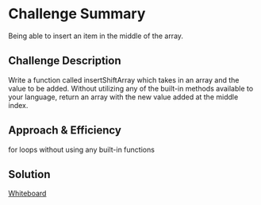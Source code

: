 # Challenge Summary
Being able to insert an item in the middle of the array.

## Challenge Description
Write a function called insertShiftArray which takes in an array and the value to be added. Without utilizing any of the built-in methods available to your language, return an array with the new value added at the middle index.

## Approach & Efficiency
for loops without using any built-in functions

## Solution
[Whiteboard](./assets/array-shift.jpg)
